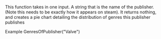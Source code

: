 This function takes in one input. A string that is the name of the publisher. (Note this needs to be exactly how it appears on steam).
It returns nothing, and creates a pie chart detailing the distribution of genres this publisher publishes

Example
GenresOfPublisher("Valve")